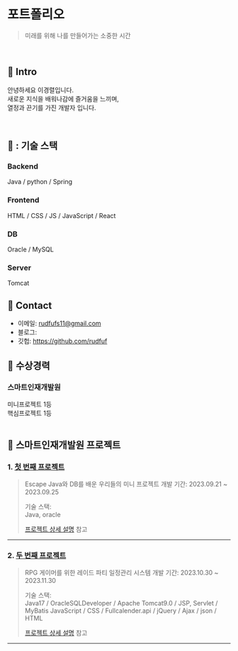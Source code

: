 # 포트폴리오
> 미래를 위해 나를 만들어가는 소중한 시간

</br>

## :pushpin: Intro
안녕하세요 이경렬입니다.</br>
새로운 지식을 배워나감에 즐거움을 느끼며,</br>
열정과 끈기를 가진 개발자 입니다.</br>

</br>

## 📌 : 기술 스택
### Backend 
Java / python / Spring 
### Frontend
HTML / CSS / JS / JavaScript / React
### DB
Oracle / MySQL
### Server
Tomcat 

## :pushpin: Contact
- 이메일: rudfufs11@gmail.com
- 블로그: 
- 깃헙: https://github.com/rudfuf

## :pushpin: 수상경력
### 스마트인재개발원
미니프로젝트 1등 </br>
핵심프로젝트 1등 </br>
</br>

## :pushpin: 스마트인재개발원 프로젝트
### 1. [첫 번째 프로젝트](https://github.com/2023-SMHRD-IS-BigData2/Escape)
> Escape Java와 DB를 배운 우리들의 미니 프로젝트
>개발 기간: 2023.09.21 ~ 2023.09.25  
>  
>기술 스택:  
>Java, oracle
> 
> 
>[프로젝트 상세 설명](https://github.com/2023-SMHRD-IS-BigData2/Escape) 참고

---

### 2. [두 번째 프로젝트](https://github.com/2023-SMHRD-IS-BigData2/p_gamers)
> RPG 게이머를 위한 레이드 파티 일정관리 시스템 
>개발 기간: 2023.10.30 ~ 2023.11.30  
>  
>기술 스택:  
>Java17 / OracleSQLDeveloper / Apache Tomcat9.0 / JSP, Servlet / MyBatis
> JavaScript / CSS / Fullcalender.api / jQuery / Ajax / json / HTML
> 
> 
>[프로젝트 상세 설명](https://github.com/2023-SMHRD-IS-BigData2/p_gamers) 참고

---

